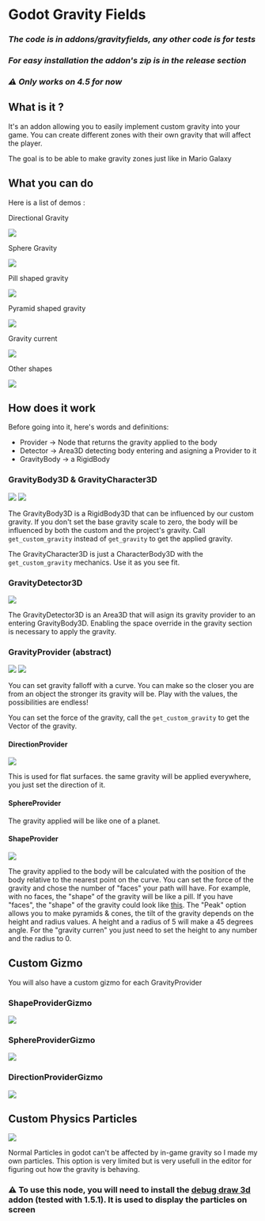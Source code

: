 # Godot Gravity Fields
### ***The code is in addons/gravityfields, any other code is for tests***

### ***For easy installation the addon's zip is in the release section***

### ***⚠️ Only works on 4.5 for now***

## What is it ?
It's an addon allowing you to easily implement custom gravity into your game.
You can create different zones with their own gravity that will affect the player.

The goal is to be able to make gravity zones just like in Mario Galaxy


## What you can do
Here is a list of demos :

Directional Gravity

![](media/directional.gif)

Sphere Gravity

![](media/Sphere.gif)

Pill shaped gravity

![](media/pill.gif)

Pyramid shaped gravity

![](media/pyramid.gif)

Gravity current

![](media/current.gif)

Other shapes

![](media/other.gif)


## How does it work
Before going into it, here's words and definitions:
- Provider -> Node that returns the gravity applied to the body
- Detector -> Area3D detecting body entering and asigning a Provider to it
- GravityBody -> a RigidBody

### GravityBody3D & GravityCharacter3D
![](media/gravitybody.png)
![](media/gravitycharacter.png)

The GravityBody3D is a RigidBody3D that can be influenced by our custom gravity. If you don't set the base gravity scale to zero, the body will be influenced by both the custom and the project's gravity. Call `get_custom_gravity` instead of `get_gravity` to get the applied gravity.

The GravityCharacter3D is just a CharacterBody3D with the `get_custom_gravity` mechanics. Use it as you see fit.

### GravityDetector3D
![](media/gravitydetector.png)

The GravityDetector3D is an Area3D that will asign its gravity provider to an entering GravityBody3D. Enabling the space override in the gravity section is necessary to apply the gravity.

### GravityProvider (abstract)
![](media/gravityprovider.png)
![](media/falloff.gif)

You can set gravity falloff with a curve. You can make so the closer you are from an object the stronger its gravity will be. Play with the values, the possibilities are endless!

You can set the force of the gravity, call the `get_custom_gravity` to get the Vector of the gravity.

#### DirectionProvider
![](media/directionprovider.png)

This is used for flat surfaces. the same gravity will be applied everywhere, you just set the direction of it.

#### SphereProvider

The gravity applied will be like one of a planet.

#### ShapeProvider
![](media/shapeprovider.png)

The gravity applied to the body will be calculated with the position of the body relative to the nearest point on the curve. You can set the force of the gravity and chose the number of "faces" your path will have. For example, with no faces, the "shape" of the gravity will be like a pill. If you have "faces", the "shape" of the gravity could look like [this](#gpath3d). The "Peak" option allows you to make pyramids & cones, the tilt of the gravity depends on the height and radius values. A height and a radius of 5 will make a 45 degrees angle. For the "gravity curren" you just need to set the height to any number and the radius to 0.

## Custom Gizmo
You will also have a custom gizmo for each GravityProvider

### ShapeProviderGizmo
![](media/shapeGizmo.png)

### SphereProviderGizmo
![](media/sphereGizmo.png)

### DirectionProviderGizmo
![](media/directionGizmo.png)

## Custom Physics Particles
![](media/particles.gif)

Normal Particles in godot can't be affected by in-game gravity so I made my own particles. This option is very limited but is very usefull in the editor for figuring out how the gravity is behaving.

### ⚠️ To use this node, you will need to install the [debug draw 3d](https://github.com/DmitriySalnikov/godot_debug_draw_3d) addon (tested with 1.5.1). It is used to display the particles on screen
